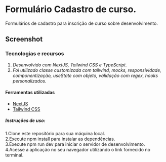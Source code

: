 # Formulário Cadastro de curso.

Formulários de cadastro para inscrição de curso sobre desenvolvimento.

## Screenshot

### Tecnologias e recursos

1. _Desenvolvido com NextJS, Tailwind CSS e TypeScript._
2. _Foi utilizado classe customizada com tailwind, mocks, responsividade, componentização, useState com objeto, validação com regex, hooks personalizados._

#### Ferramentas utilizadas

- [NextJS](https://nextjs.org/)
- [Tailwind CSS](https://tailwindcss.com/)

##### Instruções de uso:

1.Clone este repositório para sua máquina local.
</br>
2.Execute npm install para instalar as dependências.
</br>
3.Execute npm run dev para iniciar o servidor de desenvolvimento.
</br>
4.Acesse a aplicação no seu navegador utilizando o link fornecido no terminal.
